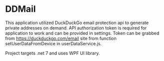 # DDMail

This application utilized DuckDuckGo email protection api to generate private addresses on demand. API authorization token is required for application to work and can be provided in settings. Token can be grabbed from https://duckduckgo.com/email site from function setUserDataFromDevice in userDataService.js. 

Project targets .net 7 and uses WPF UI library.